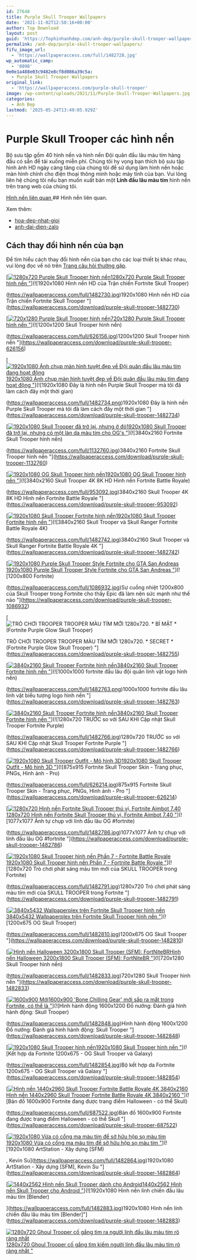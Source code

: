 ```yaml
---
id: 27648
title: Purple Skull Trooper Wallpapers
date: '2021-11-02T12:50:16+00:00'
author: Top Download
layout: post
guid: 'https://Tophinhanhdep.com/anh-dep/purple-skull-trooper-wallpapers/'
permalink: /anh-dep/purple-skull-trooper-wallpapers/
fifu_image_url:
  - 'https://wallpaperaccess.com/full/1482728.jpg'
wp_automatic_camp:
  - '8098'
0e0e1a488e03c9482e8cf8d086a39c5a:
  - Purple Skull Trooper Wallpapers
original_link:
  - 'https://wallpaperaccess.com/purple-skull-trooper'
image: /wp-content/uploads/2021/11/Purple-Skull-Trooper-Wallpapers.jpg
categories:
  - Ảnh Đẹp
lastmod: '2025-05-24T13:49:05.929Z'
---
```

# Purple Skull Trooper các hình nền

Bộ sưu tập gồm 40 hình nền và hình nền Đội quân đầu lâu màu tím hàng đầu có sẵn để tải xuống miễn phí. Chúng tôi hy vọng bạn thích bộ sưu tập hình ảnh HD ngày càng tăng của chúng tôi để sử dụng làm hình nền hoặc màn hình chính cho điện thoại thông minh hoặc máy tính của bạn. Vui lòng liên hệ chúng tôi nếu bạn muốn xuất bản một **Lính đầu lâu màu tím** hình nền trên trang web của chúng tôi.

[Hình nền liên quan ](#related) ## Hình nền liên quan.

   
 Xem thêm:

   
- [hoa-dep-nhat-gioi](https://tophinhanhdep.com/hinh-hoa-dep/hoa-dep-nhat-gioi/)
- [anh-dai-dien-zalo](https://tophinhanhdep.com/anh-avatar/anh-dai-dien-zalo/)

## Cách thay đổi hình nền của bạn

Để tìm hiểu cách thay đổi hình nền của bạn cho các loại thiết bị khác nhau, vui lòng đọc về nó trên [Trang câu hỏi thường gặp](https://tophinhanhdep.com/faq/).

  
[[![1280x720 Purple Skull Trooper hình nền](https://wallpaperaccess.com/full/1482728.jpg)1280x720 Purple Skull Trooper hình nền "](https://wallpaperaccess.com/download/purple-skull-trooper-1482728)](![1920x1080 Hình nền HD của Trận chiến Fortnite Skull Trooper)

(https://wallpaperaccess.com/full/1482730.jpg)1920x1080 Hình nền HD của Trận chiến Fortnite Skull Trooper "](https://wallpaperaccess.com/download/purple-skull-trooper-1482730)

[[![720x1280 Purple Skull Trooper hình nền](https://wallpaperaccess.com/full/1237320.jpg)720x1280 Purple Skull Trooper hình nền "](https://wallpaperaccess.com/download/purple-skull-trooper-1237320)](![1200x1200 Skull Trooper hình nền)

(https://wallpaperaccess.com/full/626156.jpg)1200x1200 Skull Trooper hình nền "](https://wallpaperaccess.com/download/purple-skull-trooper-626156)

[[![1920x1080 Ảnh chụp màn hình tuyệt đẹp về Đội quân đầu lâu màu tím đang hoạt động](https://wallpaperaccess.com/full/1482733.png)1920x1080 Ảnh chụp màn hình tuyệt đẹp về Đội quân đầu lâu màu tím đang hoạt động "](https://wallpaperaccess.com/download/purple-skull-trooper-1482733)](![1920x1080 Đây là hình nền Purple Skull Trooper mà tôi đã làm cách đây một thời gian)

(https://wallpaperaccess.com/full/1482734.png)1920x1080 Đây là hình nền Purple Skull Trooper mà tôi đã làm cách đây một thời gian "](https://wallpaperaccess.com/download/purple-skull-trooper-1482734)

[[![1920x1080 Skull Trooper đã trở lại, nhưng ở đó](https://wallpaperaccess.com/full/1482736.jpg)1920x1080 Skull Trooper đã trở lại, nhưng có một làn da màu tím cho OG's "](https://wallpaperaccess.com/download/purple-skull-trooper-1482736)](![3840x2160 Fortnite Skull Trooper hình nền)

(https://wallpaperaccess.com/full/1132760.jpg)3840x2160 Fortnite Skull Trooper hình nền "](https://wallpaperaccess.com/download/purple-skull-trooper-1132760)

[[![1920x1080 OG Skull Trooper hình nền](https://wallpaperaccess.com/full/1482739.png)1920x1080 OG Skull Trooper hình nền "](https://wallpaperaccess.com/download/purple-skull-trooper-1482739)](![3840x2160 Skull Trooper 4K 8K HD Hình nền Fortnite Battle Royale)

(https://wallpaperaccess.com/full/953092.jpg)3840x2160 Skull Trooper 4K 8K HD Hình nền Fortnite Battle Royale "](https://wallpaperaccess.com/download/purple-skull-trooper-953092)

[[![1920x1080 Skull Trooper Fortnite hình nền](https://wallpaperaccess.com/full/1482741.png)1920x1080 Skull Trooper Fortnite hình nền "](https://wallpaperaccess.com/download/purple-skull-trooper-1482741)](![3840x2160 Skull Trooper và Skull Ranger Fortnite Battle Royale 4K)

(https://wallpaperaccess.com/full/1482742.jpg)3840x2160 Skull Trooper và Skull Ranger Fortnite Battle Royale 4K "](https://wallpaperaccess.com/download/purple-skull-trooper-1482742)

[[![1920x1080 Purple Skull Trooper Style Fortnite cho GTA San Andreas](https://wallpaperaccess.com/full/1482751.jpg)1920x1080 Purple Skull Trooper Style Fortnite cho GTA San Andreas "](https://wallpaperaccess.com/download/purple-skull-trooper-1482751)](![1200x800 Fortnite)

(https://wallpaperaccess.com/full/1086932.jpg)Sự cuồng nhiệt 1200x800 của Skull Trooper trong Fortnite cho thấy Epic đã làm nên sức mạnh như thế nào "](https://wallpaperaccess.com/download/purple-skull-trooper-1086932)

[![TRÒ CHƠI TROOPER TROOPER MÀU TÍM MỚI 1280x720. * BÍ MẬT * (Fortnite Purple Glow Skull Trooper)](https://wallpaperaccess.com/full/1482755.jpg)

TRÒ CHƠI TROOPER TROOPER MÀU TÍM MỚI 1280x720. \* SECRET \* (Fortnite Purple Glow Skull Trooper) "](https://wallpaperaccess.com/download/purple-skull-trooper-1482755)

[[![3840x2160 Skull Trooper Fortnite hình nền](https://wallpaperaccess.com/full/1482758.jpg)3840x2160 Skull Trooper Fortnite hình nền "](https://wallpaperaccess.com/download/purple-skull-trooper-1482758)](![1000x1000 fortnite đầu lâu đội quân linh vật logo hình nền)

(https://wallpaperaccess.com/full/1482763.png)1000x1000 fortnite đầu lâu linh vật biểu tượng logo hình nền "](https://wallpaperaccess.com/download/purple-skull-trooper-1482763)

[[![3840x2160 Skull Trooper Fortnite hình nền](https://wallpaperaccess.com/full/1482764.jpg)3840x2160 Skull Trooper Fortnite hình nền "](https://wallpaperaccess.com/download/purple-skull-trooper-1482764)](![1280x720 TRƯỚC so với SAU KHI Cập nhật Skull Trooper Fortnite Purple)

(https://wallpaperaccess.com/full/1482766.jpg)1280x720 TRƯỚC so với SAU KHI Cập nhật Skull Trooper Fortnite Purple "](https://wallpaperaccess.com/download/purple-skull-trooper-1482766)

[[![1920x1080 Skull Trooper Outfit - Mô hình 3D](https://wallpaperaccess.com/full/1482770.jpg)1920x1080 Skull Trooper Outfit - Mô hình 3D "](https://wallpaperaccess.com/download/purple-skull-trooper-1482770)](![875x915 Fortnite Skull Trooper Skin - Trang phục, PNGs, Hình ảnh - Pro)

(https://wallpaperaccess.com/full/626214.jpg)875x915 Fortnite Skull Trooper Skin - Trang phục, PNGs, Hình ảnh - Pro "](https://wallpaperaccess.com/download/purple-skull-trooper-626214)

[[![1280x720 Hình nền Fortnite Skull Trooper thú vị.  Fortnite Aimbot 7.40](https://wallpaperaccess.com/full/1482783.jpg)1280x720 Hình nền Fortnite Skull Trooper thú vị. Fortnite Aimbot 7.40 "](https://wallpaperaccess.com/download/purple-skull-trooper-1482783)](![1077x1077 Ảnh tự chụp với lính đầu lâu OG #fortnite)

(https://wallpaperaccess.com/full/1482786.jpg)1077x1077 Ảnh tự chụp với lính đầu lâu OG #fortnite "](https://wallpaperaccess.com/download/purple-skull-trooper-1482786)

[[![1920x1080 Skull Trooper hình nền Phần 7 - Fortnite Battle Royale](https://wallpaperaccess.com/full/1482789.png)1920x1080 Skull Trooper hình nền Phần 7 - Fortnite Battle Royale "](https://wallpaperaccess.com/download/purple-skull-trooper-1482789)](![1280x720 Trò chơi phát sáng màu tím mới của SKULL TROOPER trong Fortnite)

(https://wallpaperaccess.com/full/1482791.jpg)1280x720 Trò chơi phát sáng màu tím mới của SKULL TROOPER trong Fortnite "](https://wallpaperaccess.com/download/purple-skull-trooper-1482791)

[[![3840x5432 Wallpaperplex trên Fortnite Skull Trooper hình nền](https://wallpaperaccess.com/full/1482794.jpg) 3840x5432 Wallpaperplex trên Fortnite Skull Trooper hình nền "](https://wallpaperaccess.com/download/purple-skull-trooper-1482794)](![1200x675 OG Skull Trooper)

(https://wallpaperaccess.com/full/1482810.jpg)1200x675 OG Skull Trooper "](https://wallpaperaccess.com/download/purple-skull-trooper-1482810)

[[![Hình nền Halloween 3200x1800 Skull Trooper (SFM): FortNiteBR](https://wallpaperaccess.com/full/1482816.png)Hình nền Halloween 3200x1800 Skull Trooper (SFM): FortNiteBR "](https://wallpaperaccess.com/download/purple-skull-trooper-1482816)](![720x1280 Skull Trooper hình nền)

(https://wallpaperaccess.com/full/1482833.jpg)720x1280 Skull Trooper hình nền "](https://wallpaperaccess.com/download/purple-skull-trooper-1482833)

[[![1600x900 Mới ](https://wallpaperaccess.com/full/1482840.jpg)1600x900 'Bone Chilling Gear' mới sắp ra mắt trong Fortnite, có thể là "](https://wallpaperaccess.com/download/purple-skull-trooper-1482840)](![Hình hành động 1600x1200 Đồ nướng: Đánh giá hình hành động: Skull Trooper)

(https://wallpaperaccess.com/full/1482848.jpg)Hình hành động 1600x1200 Đồ nướng: Đánh giá hình hành động: Skull Trooper "](https://wallpaperaccess.com/download/purple-skull-trooper-1482848)

[[![1920x1080 Skull Trooper hình nền](https://wallpaperaccess.com/full/626226.png)1920x1080 Skull Trooper hình nền "](https://wallpaperaccess.com/download/purple-skull-trooper-626226)](![Kết hợp da Fortnite 1200x675 - OG Skull Trooper và Galaxy)

(https://wallpaperaccess.com/full/1482854.jpg)Bộ kết hợp da Fortnite 1200x675 - OG Skull Trooper và Galaxy "](https://wallpaperaccess.com/download/purple-skull-trooper-1482854)

[[![Hình nền 1440x2960 ​​Skull Trooper Fortnite Battle Royale 4K 3840x2160](https://wallpaperaccess.com/full/1482857.jpg)Hình nền 1440x2960 ​​Skull Trooper Fortnite Battle Royale 4K 3840x2160 "](https://wallpaperaccess.com/download/purple-skull-trooper-1482857)](![Bản đồ 1600x900 Fortnite đang được trang điểm Halloween - có thể Skull)

(https://wallpaperaccess.com/full/687522.jpg)Bản đồ 1600x900 Fortnite đang được trang điểm Halloween - có thể Skull "](https://wallpaperaccess.com/download/purple-skull-trooper-687522)

[[![1920x1080 Vừa có cổng ma màu tím để sở hữu hộp sọ màu tím](https://wallpaperaccess.com/full/1482862.png)1920x1080 Vừa có cổng ma màu tím để sở hữu hộp sọ màu tím "](https://wallpaperaccess.com/download/purple-skull-trooper-1482862)](![1920x1080 ArtStation - Xây dựng [SFM)

, Kevin Su](https://wallpaperaccess.com/full/1482864.jpg)1920x1080 ArtStation - Xây dựng \[SFM\], Kevin Su "](https://wallpaperaccess.com/download/purple-skull-trooper-1482864)

[[![1440x2562 Hình nền Skull Trooper dành cho Android](https://wallpaperaccess.com/full/1482865.jpg)1440x2562 Hình nền Skull Trooper cho Android "](https://wallpaperaccess.com/download/purple-skull-trooper-1482865)](![1920x1080 Hình nền lính chiến đầu lâu màu tím [Blender)

](https://wallpaperaccess.com/full/1482883.jpg)1920x1080 Hình nền lính chiến đầu lâu màu tím \[Blender\]"](https://wallpaperaccess.com/download/purple-skull-trooper-1482883)

[![1280x720 Ghoul Trooper cố gắng tìm ra người lính đầu lâu màu tím rõ ràng nhất](https://wallpaperaccess.com/full/1482884.jpg)1280x720 Ghoul Trooper cố gắng tìm kiếm người lính đầu lâu màu tím rõ ràng nhất "](https://wallpaperaccess.com/download/purple-skull-trooper-1482884)
